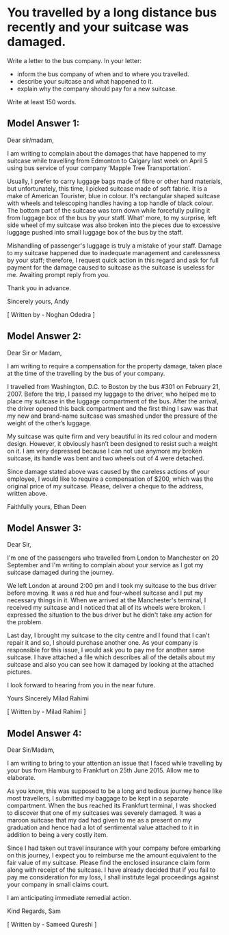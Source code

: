# You travelled by a long distance bus recently and your suitcase was damaged.

Write a letter to the bus company. In your letter:

- inform the bus company of when and to where you travelled.
- describe your suitcase and what happened to it.
- explain why the company should pay for a new suitcase.

Write at least 150 words.

## Model Answer 1:

Dear sir/madam,

I am writing to complain about the damages that have happened to my suitcase while travelling from Edmonton to Calgary last week on April 5 using bus service of your company ‘Mapple Tree Transportation'.

Usually, I prefer to carry luggage bags made of fibre or other hard materials, but unfortunately, this time, I picked suitcase made of soft fabric. It is a make of American Tourister, blue in colour. It's rectangular shaped suitcase with wheels and telescoping handles having a top handle of black colour. The bottom part of the suitcase was torn down while forcefully pulling it from luggage box of the bus by your staff. What' more, to my surprise, left side wheel of my suitcase was also broken into the pieces due to excessive luggage pushed into small luggage box of the bus by the staff.

Mishandling of passenger's luggage is truly a mistake of your staff. Damage to my suitcase happened due to inadequate management and carelessness by your staff; therefore, I request quick action in this regard and ask for full payment for the damage caused to suitcase as the suitcase is useless for me. Awaiting prompt reply from you.

Thank you in advance.

Sincerely yours,
Andy

[ Written by - Noghan Odedra ]

## Model Answer 2:

Dear Sir or Madam,

I am writing to require a compensation for the property damage, taken place at the time of the travelling by the bus of your company.

I travelled from Washington, D.C. to Boston by the bus #301 on February 21, 2007. Before the trip, I passed my luggage to the driver, who helped me to place my suitcase in the luggage compartment of the bus. After the arrival, the driver opened this back compartment and the first thing I saw was that my new and brand-name suitcase was smashed under the pressure of the weight of the other’s luggage.

My suitcase was quite firm and very beautiful in its red colour and modern design. However, it obviously hasn’t been designed to resist such a weight on it. I am very depressed because I can not use anymore my broken suitcase, its handle was bent and two wheels out of 4 were detached.

Since damage stated above was caused by the careless actions of your employee, I would like to require a compensation of $200, which was the original price of my suitcase. Please, deliver a cheque to the address, written above.

Faithfully yours,
Ethan Deen

## Model Answer 3:

Dear Sir,

I'm one of the passengers who travelled from London to Manchester on 20 September and I'm writing to complain about your service as I got my suitcase damaged during the journey.

We left London at around 2:00 pm and I took my suitcase to the bus driver before moving. It was a red hue and four-wheel suitcase and I put my necessary things in it. When we arrived at the Manchester's terminal, I received my suitcase and I noticed that all of its wheels were broken. I expressed the situation to the bus driver but he didn't take any action for the problem.

Last day, I brought my suitcase to the city centre and I found that I can't repair it and so, I should purchase another one. As your company is responsible for this issue, I would ask you to pay me for another same suitcase. I have attached a file which describes all of the details about my suitcase and also you can see how it damaged by  looking at the attached pictures.

I look forward to hearing from you in the near future.

Yours Sincerely
Milad Rahimi

[ Written by - Milad Rahimi ]

 

## Model Answer 4:

Dear Sir/Madam,

I am writing to bring to your attention an issue that I faced while travelling by your bus from Hamburg to Frankfurt on 25th June 2015. Allow me to elaborate.

As you know, this was supposed to be a long and tedious journey hence like most travellers, I submitted my baggage to be kept in a separate compartment. When the bus reached its Frankfurt terminal, I was shocked to discover that one of my suitcases was severely damaged. It was a maroon suitcase that my dad had given to me as a present on my graduation and hence had a lot of sentimental value attached to it in addition to being a very costly item.

Since I had taken out travel insurance with your company before embarking on this journey, I expect you to reimburse me the amount equivalent to the fair value of my suitcase. Please find the enclosed insurance claim form along with receipt of the suitcase. I have already decided that if you fail to pay me consideration for my loss, I shall institute legal proceedings against your company in small claims court.

I am anticipating immediate remedial action.

Kind Regards,
Sam

[ Written by - Sameed Qureshi ]